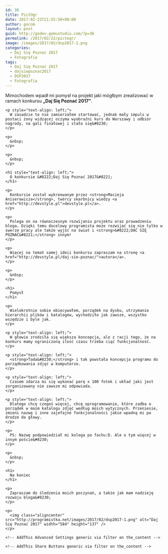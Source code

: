 ```yaml
---
id: 36
title: PictOgr
date: 2017-02-22T21:55:50+00:00
author: gocom
layout: post
guid: http://godev.gemustudio.com/?p=36
permalink: /2017/02/22/pictogr/
image: /images/2017/02/dsp2017-2.png
categories:
  - Daj Się Poznać 2017
  - Fotografia
tags:
  - Daj Się Poznać 2017
  - dajsiepoznac2017
  - DSP2017
  - Fotografia
---
```

<div id="dslc-theme-content">
  <div id="dslc-theme-content-inner">
    <p style="text-align: left;">
      Mimochodem wpadł mi pomysł na projekt jaki mógłbym zrealizować w ramach konkursu <strong>&#8222;Daj Się Poznać 2017&#8221;</strong>.
    </p>
    
    <p style="text-align: left;">
      W zasadzie to nie zamierzałem startować, jednak mały impuls w postaci żony widzącej oczyma wyobraźni kurs do Warszawy i odbiór nagrody, na gali finałowej i stało się&#8230;
    </p>
    
    <p>
      &nbsp;
    </p>
    
    <p>
      &nbsp;
    </p>
    
    <h1 style="text-align: left;">
      O konkursie &#8222;Daj Się Poznać 2017&#8221;
    </h1>
    
    <p>
      Konkursie został wykreowanym przez <strong>Macieja Aniserowicza</strong>, twórcy skarbnicy wiedzy <a href="http://devstyle.pl">devstyle.pl</a>.
    </p>
    
    <p>
      Polega on na równoczesnym rozwijaniu projektu oraz prowadzeniu bloga. Dzięki temu docelowy programista może rozwijać się nie tylko w swerze pracy ale także wyjść na świat i <strong>&#8222;DAĆ SIĘ POZNAĆ&#8221;</strong> innym!
    </p>
    
    <p>
      Więcej na temat samej ideii konkursu zapraszam na stronę <a href="http://devstyle.pl/daj-sie-poznac/">autora</a>.
    </p>
    
    <p>
      &nbsp;
    </p>
    
    <h1>
      Pomysł
    </h1>
    
    <p>
      Wielokrotnie sobie obiecywałem, porządek na dysku, utrzymanie hierarchii plików i katalogów, wychodziło jak zawsze, wszystko wszędzie i byle jak.
    </p>
    
    <p style="text-align: left;">
      W głowie zrodziła się większa koncepcja, ale z racji tego, że na konkurs mamy ograniczoną ilość czasu trzeba ciąć funkcjonalność.
    </p>
    
    <p style="text-align: left;">
      <strong>Tada&#8230;</strong> i tak powstała koncepcja programu do porządkowania zdjęć w komputerze.
    </p>
    
    <p style="text-align: left;">
      Czasem zdarza mi się wykonać parę x 100 fotek i układ jaki jest zorganizowany nie zawsze mi odpowiada.
    </p>
    
    <p style="text-align: left;">
      Dlatego chcę czegoś więcej, chcę oprogramowanie, które zadba o porządek w moim katalogu zdjęć według moich wytycznych. Przeniesie, zmieni nazwę i inne zajefajne funkcjonalności jakie wpadną mi po drodze do głowy.
    </p>
    
    <p>
      PS: Nazwę podpowiedział mi kolega po fachu:D. Ale o tym więcej w innym poście&#8230;
    </p>
    
    <p>
      &nbsp;
    </p>
    
    <h1>
      Na koniec
    </h1>
    
    <p>
      Zapraszam do śledzenia moich poczynań, a także jak mam nadzieję rozwoju bloga&#8230;
    </p>
    
    <p>
      <img class="aligncenter" src="http://programistka.net/images/2017/02/dsp2017-1.png" alt="Daj Się Poznać 2017" width="584" height="137" />
    </p>
    
    <!-- AddThis Advanced Settings generic via filter on the_content -->
    
    <!-- AddThis Share Buttons generic via filter on the_content -->
  </div>
</div>
